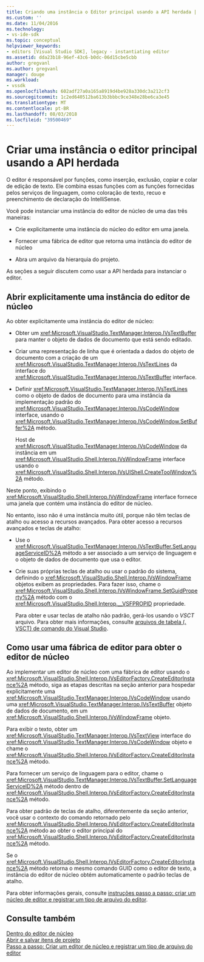 ```yaml
---
title: Criando uma instância o Editor principal usando a API herdada | Microsoft Docs
ms.custom: ''
ms.date: 11/04/2016
ms.technology:
- vs-ide-sdk
ms.topic: conceptual
helpviewer_keywords:
- editors [Visual Studio SDK], legacy - instantiating editor
ms.assetid: dda23b18-96ef-43c6-b0dc-06d15cbe5cbb
author: gregvanl
ms.author: gregvanl
manager: douge
ms.workload:
- vssdk
ms.openlocfilehash: 602adf27a0a165a8919d4be928a330dc3a212cf3
ms.sourcegitcommit: 1c2ed640512ba613b3bbbc9ce348e28be6ca3e45
ms.translationtype: MT
ms.contentlocale: pt-BR
ms.lasthandoff: 08/03/2018
ms.locfileid: "39500469"
---
```

# <a name="instantiate-the-core-editor-by-using-the-legacy-api"></a>Criar uma instância o editor principal usando a API herdada
O editor é responsável por funções, como inserção, exclusão, copiar e colar de edição de texto. Ele combina essas funções com as funções fornecidas pelos serviços de linguagem, como coloração de texto, recuo e preenchimento de declaração do IntelliSense.  
  
 Você pode instanciar uma instância do editor de núcleo de uma das três maneiras:  
  
-   Crie explicitamente uma instância do núcleo do editor em uma janela.  
  
-   Fornecer uma fábrica de editor que retorna uma instância do editor de núcleo  
  
-   Abra um arquivo da hierarquia do projeto.  
  
 As seções a seguir discutem como usar a API herdada para instanciar o editor.  
  
## <a name="explicitly-open-a-core-editor-instance"></a>Abrir explicitamente uma instância do editor de núcleo  
 Ao obter explicitamente uma instância do editor de núcleo:  
  
-   Obter um <xref:Microsoft.VisualStudio.TextManager.Interop.IVsTextBuffer> para manter o objeto de dados de documento que está sendo editado.  
  
-   Criar uma representação de linha que é orientada a dados do objeto de documento com a criação de um <xref:Microsoft.VisualStudio.TextManager.Interop.IVsTextLines> da interface do <xref:Microsoft.VisualStudio.TextManager.Interop.IVsTextBuffer> interface.  
  
-   Definir <xref:Microsoft.VisualStudio.TextManager.Interop.IVsTextLines> como o objeto de dados de documento para uma instância da implementação padrão do <xref:Microsoft.VisualStudio.TextManager.Interop.IVsCodeWindow> interface, usando o <xref:Microsoft.VisualStudio.TextManager.Interop.IVsCodeWindow.SetBuffer%2A> método.  
  
     Host de <xref:Microsoft.VisualStudio.TextManager.Interop.IVsCodeWindow> da instância em um <xref:Microsoft.VisualStudio.Shell.Interop.IVsWindowFrame> interface usando o <xref:Microsoft.VisualStudio.Shell.Interop.IVsUIShell.CreateToolWindow%2A> método.  
  
 Neste ponto, exibindo o <xref:Microsoft.VisualStudio.Shell.Interop.IVsWindowFrame> interface fornece uma janela que contém uma instância do editor de núcleo.  
  
 No entanto, isso não é uma instância muito útil, porque não têm teclas de atalho ou acesso a recursos avançados. Para obter acesso a recursos avançados e teclas de atalho:  
  
-   Use o <xref:Microsoft.VisualStudio.TextManager.Interop.IVsTextBuffer.SetLanguageServiceID%2A> método a ser associado a um serviço de linguagem e o objeto de dados de documento que usa o editor.  
  
-   Crie suas próprias teclas de atalho ou usar o padrão do sistema, definindo o <xref:Microsoft.VisualStudio.Shell.Interop.IVsWindowFrame> objetos exibem as propriedades. Para fazer isso, chame o <xref:Microsoft.VisualStudio.Shell.Interop.IVsWindowFrame.SetGuidProperty%2A> método com o <xref:Microsoft.VisualStudio.Shell.Interop.__VSFPROPID> propriedade.  
  
     Para obter e usar teclas de atalho não padrão, gerá-los usando o *VSCT* arquivo. Para obter mais informações, consulte [arquivos de tabela (. VSCT) de comando do Visual Studio](../extensibility/internals/visual-studio-command-table-dot-vsct-files.md).  
  
## <a name="how-to-use-an-editor-factory-to-obtain-the-core-editor"></a>Como usar uma fábrica de editor para obter o editor de núcleo  
 Ao implementar um editor de núcleo com uma fábrica de editor usando o <xref:Microsoft.VisualStudio.Shell.Interop.IVsEditorFactory.CreateEditorInstance%2A> método, siga as etapas descritas na seção anterior para hospedar explicitamente uma <xref:Microsoft.VisualStudio.TextManager.Interop.IVsCodeWindow> usando uma <xref:Microsoft.VisualStudio.TextManager.Interop.IVsTextBuffer> objeto de dados de documento, em um <xref:Microsoft.VisualStudio.Shell.Interop.IVsWindowFrame> objeto.  
  
 Para exibir o texto, obter um <xref:Microsoft.VisualStudio.TextManager.Interop.IVsTextView> interface do <xref:Microsoft.VisualStudio.TextManager.Interop.IVsCodeWindow> objeto e chame o <xref:Microsoft.VisualStudio.Shell.Interop.IVsEditorFactory.CreateEditorInstance%2A> método.  
  
 Para fornecer um serviço de linguagem para o editor, chame o <xref:Microsoft.VisualStudio.TextManager.Interop.IVsTextBuffer.SetLanguageServiceID%2A> método dentro de <xref:Microsoft.VisualStudio.Shell.Interop.IVsEditorFactory.CreateEditorInstance%2A> método.  
  
 Para obter padrão de teclas de atalho, diferentemente da seção anterior, você usar o contexto do comando retornado pelo <xref:Microsoft.VisualStudio.Shell.Interop.IVsEditorFactory.CreateEditorInstance%2A> método ao obter o editor principal do <xref:Microsoft.VisualStudio.Shell.Interop.IVsEditorFactory.CreateEditorInstance%2A> método.  
  
 Se o <xref:Microsoft.VisualStudio.Shell.Interop.IVsEditorFactory.CreateEditorInstance%2A> método retorna o mesmo comando GUID como o editor de texto, a instância do editor de núcleo obtém automaticamente o padrão teclas de atalho.  
  
 Para obter informações gerais, consulte [instruções passo a passo: criar um núcleo de editor e registrar um tipo de arquivo do editor](../extensibility/walkthrough-creating-a-core-editor-and-registering-an-editor-file-type.md).  
  
## <a name="see-also"></a>Consulte também  
 [Dentro do editor de núcleo](../extensibility/inside-the-core-editor.md)   
 [Abrir e salvar itens de projeto](../extensibility/internals/opening-and-saving-project-items.md)   
 [Passo a passo: Criar um editor de núcleo e registrar um tipo de arquivo do editor](../extensibility/walkthrough-creating-a-core-editor-and-registering-an-editor-file-type.md)